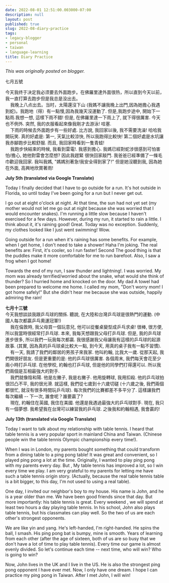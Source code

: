 ```yaml
---
date: 2022-08-01 12:51:00.003000-07:00
description: null
layout: post
published: true
slug: 2022-08-diary-practice
tags:
- legacy-blogger
- personal
- taiwan
- language-learning
title: Diary Practice
---
```



*This was originally posted on blogger.*

七月五號   


今天我终于决定我必须要去外面跑步。在佛羅里達外面很热，所以直到今天以前，我一直打算去跑步但是我总是没出去。  
   
我晚上八点出去。当时，太陽還沒下山 (我媽不讓我晚上出門,因為她擔心我遇到蛇)。我跑地（得）有一點慢,因為我幾天沒運動了. 但是,我跑步途中,
開始下一點雨.我想一想, 這樣下雨不錯! 但是, 在佛羅里達一下雨上了, 就下得很厲害. 今天也不例外. 突然,
我的衣服看起來像我剛才去游泳! 哇塞.   
    下雨的時候去外面跑步有一些好處. 比方說, 我回家以後, 我不需要洗澡! 哈哈我開玩笑. 真的好處是: 第一, 天氣比較涼快, 所以我跑得比較快! 第二個好處是水坑讓我赤腳跑步比較舒服. 而且, 我回家時看到一隻青蛙!  
   
我跑步快結束的時候, 我看到雷電!. 我感到擔心. 我媽已經對蛇涉很感到可怕害怕/擔心, 她他對雷會怎麼想? 因此我趕緊 很快回家敲門.
我爸爸已經準備了一條毛巾歡迎我回家. 我叫我媽, "媽媽別著急!我安全得到家了!" 但是她沒聽到我, 因為她在外面, 高興地欣賞著雨! 

**July 5th (translated via Google Translate)**   


Today
I finally decided that I have to go outside for a run. It's hot outside
in Florida, so until today I've been going for a run but I never get
out.

I
go out at eight o'clock at night. At that time, the sun had not yet set
(my mother would not let me go out at night because she was worried
that I would encounter snakes). I'm running a little slow because I
haven't exercised for a few days. However, during my run, it started to
rain a little. I think about it, it's raining good! Great. Today was no
exception. Suddenly, my clothes looked like I just went swimming! Wow.

Going
outside for a run when it's raining has some benefits. For example,
when I get home, I don't need to take a shower! Haha I'm joking. The
real benefits are: First, it's cooler, so I run faster! Second The good
thing is that the puddles make it more comfortable for me to run
barefoot. Also, I saw a frog when I got home!

Towards
the end of my run, I saw thunder and lightning!. I was worried. My mom
was already terrified/worried about the snake, what would she think of
thunder? So I hurried home and knocked on the door. My dad A towel had
been prepared to welcome me home. I called my mom, "Don't worry mom! I
got home safely!" But she didn't hear me because she was outside,
happily admiring the rain!

**七月十三號**  
今天我想談談我跟乒乓球的關係. 聽說, 在大陸和台灣乒乓球是很熱門的運動. (中國人每次都贏乒乓奧運冠軍!)   
    我在倫敦時, 我父母買一個玩意兒, 他可以從餐桌變型成乒乓求桌! 很棒, 很方便, 所以我當時很經常打乒乓球. 本來, 我每天想跟我父母打乒乓球. 但是, 我的乒乓球進步很多, 所以我們一玩我每次都贏. 我很感謝我父母讓我有這樣的乒乓球的起源故事. (其實, 因為真的乒乓球桌比較大一點, 到今天, 用真的桌子我有一點不習慣).  
    有一天, 我請了我們的鄰居的男孩子來我家. 他叫約翰, 比我大一歲. 從那天起, 我們開很好朋友. 但是更重要的是: 他的乒乓球很厲害. 各個周末, 我們每天會花至少兩小時打乒乓球. 在他學校, 約翰也打乒乓球, 但是他的同學們打得還可以. 所以我們兩個是互相最強大的對手.  
    我們就像陰和陽. 他是左撇子, 我是右撇子. 他用旋轉球, 我用扣殺. 他的乒乓球拍很凹凸不平, 我的很光滑. 就這樣, 我們從七歲到十六歲切磋 (十六歲之後, 我們兩個都很忙, 就沒有很多時間玩乒乓球). 每次我們的比賽都差不多平分了. 這樣讓我們每次繼續 -- 下一次, 誰會呢？誰要贏了?  
    現在, 約翰住在英國, 我住在美國. 他還是我遇過最強大的乒乓球對手. 現在, 我只有一個夢想. 我希望我在台灣可以練習我的乒乓球. 之後我和約翰相遇, 我會贏的!

**July 13th** **(translated via Google Translate)**

Today I want to talk about my relationship with table tennis. I heard that table tennis is a very popular sport in mainland China and Taiwan. (Chinese people win the table tennis Olympic championship every time!).

When I was in London, my parents bought something that could transform from a dining table to a ping pong table! It was great and convenient, so I played ping pong a lot at the time. Originally, I wanted to play ping pong with my parents every day. But , My table tennis has improved a lot, so I win every time we play. I am very grateful to my parents for letting me have such a table tennis origin story. (Actually, because the real table tennis table is a bit bigger, to this day, I'm not used to using a real table).

One day, I invited our neighbor's boy to my house. His name is John, and he is a year older than me. We have been good friends since that day. But more importantly: his table tennis is great. Every weekend , we will spend at least two hours a day playing table tennis. In his school, John also plays table tennis, but his classmates can play well. So the two of us are each other's strongest opponents.

We are like yin and yang. He's left-handed, I'm right-handed. He spins the ball, I smash. His ping pong bat is bumpy, mine is smooth. Years of learning from each other (after the age of sixteen, both of us are so busy that we don't have a lot of time to play table tennis). Every time our game is almost evenly divided. So let's continue each time -- next time, who will win? Who is going to win?

Now, John lives in the UK and I live in the US. He is also the strongest ping pong opponent I have ever met. Now, I only have one dream. I hope I can practice my ping pong in Taiwan. After I met John, I will win!

